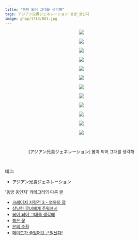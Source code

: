 ```yaml
---
title: "봄이 되어 그대를 생각해"
tags: アジアン兄貴ジェネレーション 동방_동인지
image: ghap/1713/001.jpg
---
```

<div class="article">
<p style="text-align: center; clear: none; float: none;"><img src="{{ site.nasurl }}/ghap/1713/001.jpg"/></p>
<p style="text-align: center; clear: none; float: none;"><img src="{{ site.nasurl }}/ghap/1713/002.jpg"/></p>
<p style="text-align: center; clear: none; float: none;"><img src="{{ site.nasurl }}/ghap/1713/003.jpg"/></p>
<p style="text-align: center; clear: none; float: none;"><img src="{{ site.nasurl }}/ghap/1713/004.jpg"/></p>
<p style="text-align: center; clear: none; float: none;"><img src="{{ site.nasurl }}/ghap/1713/005.jpg"/></p>
<p style="text-align: center; clear: none; float: none;"><img src="{{ site.nasurl }}/ghap/1713/006.jpg"/></p>
<p style="text-align: center; clear: none; float: none;"><img src="{{ site.nasurl }}/ghap/1713/007.jpg"/></p>
<p style="text-align: center; clear: none; float: none;"><img src="{{ site.nasurl }}/ghap/1713/008.jpg"/></p>
<p style="text-align: center; clear: none; float: none;"><img src="{{ site.nasurl }}/ghap/1713/009.jpg"/></p>
<p style="text-align: center; clear: none; float: none;"><img src="{{ site.nasurl }}/ghap/1713/010.jpg"/></p>
<p style="text-align: center; clear: none; float: none;"><img src="{{ site.nasurl }}/ghap/1713/011.jpg"/></p>
<p style="text-align: center; clear: none; float: none;"><img src="{{ site.nasurl }}/ghap/1713/012.jpg"/></p>
<p style="text-align: center; clear: none; float: none;"><br/></p>
<p style="text-align: center; clear: none; float: none;">[アジアン兄貴ジェネレーション] 봄이 되어 그대를 생각해</p>
<p><br/></p>
</div><div class="tagTrail">
<p>태그: </p>
<ul>
<li>アジアン兄貴ジェネレーション</li>
</ul>
</div><div class="another">
<p>'동방 동인지' 카테고리의 다른 글</p>
<ul>
<li><a href="/2016-08-20-ghap_1717">크레이지 지령전 3 - 염옥의 장</a></li>
<li><a href="/2016-08-20-ghap_1715">상냥한 무녀에게 주워져서</a></li>
<li><a href="/2016-08-20-ghap_1713">봄이 되어 그대를 생각해</a></li>
<li><a href="/2016-08-20-ghap_1712">붉은 꽃</a></li>
<li><a href="/2016-08-20-ghap_1710">은의 순환</a></li>
<li><a href="/2016-08-20-ghap_1709">메이드가 줄었어요 큰일났다!</a></li>
</ul>
</div><div class="cb_module cb_fluid">
<div class="cb_wrt cb_profile">
</div><!-- commentList close -->
</div>
<br/>
<p id="refer"></p>
<br/>
